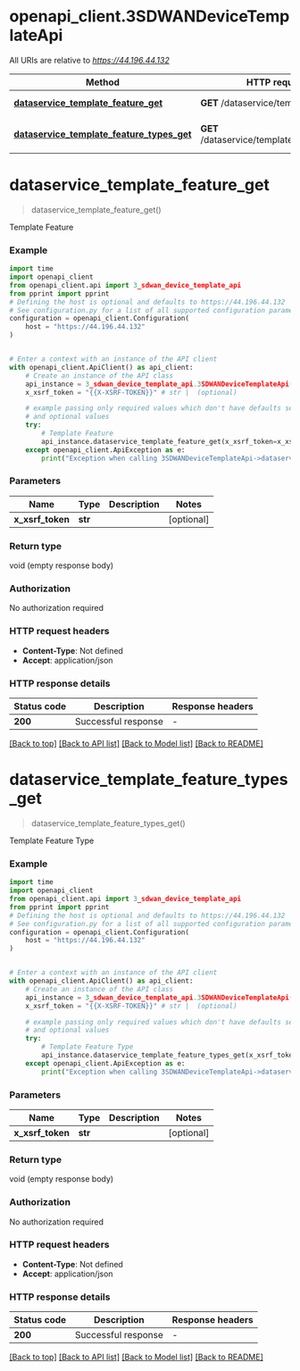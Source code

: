 # openapi_client.3SDWANDeviceTemplateApi

All URIs are relative to *https://44.196.44.132*

Method | HTTP request | Description
------------- | ------------- | -------------
[**dataservice_template_feature_get**](3SDWANDeviceTemplateApi.md#dataservice_template_feature_get) | **GET** /dataservice/template/feature | Template Feature
[**dataservice_template_feature_types_get**](3SDWANDeviceTemplateApi.md#dataservice_template_feature_types_get) | **GET** /dataservice/template/feature/types | Template Feature Type


# **dataservice_template_feature_get**
> dataservice_template_feature_get()

Template Feature

### Example


```python
import time
import openapi_client
from openapi_client.api import 3_sdwan_device_template_api
from pprint import pprint
# Defining the host is optional and defaults to https://44.196.44.132
# See configuration.py for a list of all supported configuration parameters.
configuration = openapi_client.Configuration(
    host = "https://44.196.44.132"
)


# Enter a context with an instance of the API client
with openapi_client.ApiClient() as api_client:
    # Create an instance of the API class
    api_instance = 3_sdwan_device_template_api.3SDWANDeviceTemplateApi(api_client)
    x_xsrf_token = "{{X-XSRF-TOKEN}}" # str |  (optional)

    # example passing only required values which don't have defaults set
    # and optional values
    try:
        # Template Feature
        api_instance.dataservice_template_feature_get(x_xsrf_token=x_xsrf_token)
    except openapi_client.ApiException as e:
        print("Exception when calling 3SDWANDeviceTemplateApi->dataservice_template_feature_get: %s\n" % e)
```


### Parameters

Name | Type | Description  | Notes
------------- | ------------- | ------------- | -------------
 **x_xsrf_token** | **str**|  | [optional]

### Return type

void (empty response body)

### Authorization

No authorization required

### HTTP request headers

 - **Content-Type**: Not defined
 - **Accept**: application/json


### HTTP response details

| Status code | Description | Response headers |
|-------------|-------------|------------------|
**200** | Successful response |  -  |

[[Back to top]](#) [[Back to API list]](../README.md#documentation-for-api-endpoints) [[Back to Model list]](../README.md#documentation-for-models) [[Back to README]](../README.md)

# **dataservice_template_feature_types_get**
> dataservice_template_feature_types_get()

Template Feature Type

### Example


```python
import time
import openapi_client
from openapi_client.api import 3_sdwan_device_template_api
from pprint import pprint
# Defining the host is optional and defaults to https://44.196.44.132
# See configuration.py for a list of all supported configuration parameters.
configuration = openapi_client.Configuration(
    host = "https://44.196.44.132"
)


# Enter a context with an instance of the API client
with openapi_client.ApiClient() as api_client:
    # Create an instance of the API class
    api_instance = 3_sdwan_device_template_api.3SDWANDeviceTemplateApi(api_client)
    x_xsrf_token = "{{X-XSRF-TOKEN}}" # str |  (optional)

    # example passing only required values which don't have defaults set
    # and optional values
    try:
        # Template Feature Type
        api_instance.dataservice_template_feature_types_get(x_xsrf_token=x_xsrf_token)
    except openapi_client.ApiException as e:
        print("Exception when calling 3SDWANDeviceTemplateApi->dataservice_template_feature_types_get: %s\n" % e)
```


### Parameters

Name | Type | Description  | Notes
------------- | ------------- | ------------- | -------------
 **x_xsrf_token** | **str**|  | [optional]

### Return type

void (empty response body)

### Authorization

No authorization required

### HTTP request headers

 - **Content-Type**: Not defined
 - **Accept**: application/json


### HTTP response details

| Status code | Description | Response headers |
|-------------|-------------|------------------|
**200** | Successful response |  -  |

[[Back to top]](#) [[Back to API list]](../README.md#documentation-for-api-endpoints) [[Back to Model list]](../README.md#documentation-for-models) [[Back to README]](../README.md)

